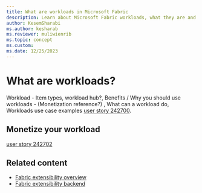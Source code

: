 ```yaml
---
title: What are workloads in Microsoft Fabric
description: Learn about Microsoft Fabric workloads, what they are and how they can be used. Understand how workloads fit into the Microsoft Fabric extensibility model.
author: KesemSharabi
ms.author: kesharab
ms.reviewer: muliwienrib
ms.topic: concept
ms.custom:
ms.date: 12/25/2023
---
```


# What are workloads?

Workload - Item types, workload hub?, Benefits / Why you should use workloads - (Monetization reference?) , What can a workload do, Workloads use case examples [user story 242700](https://dev.azure.com/msft-skilling/Content/_workitems/edit/242700).

## Monetize your workload

[user story 242702](https://dev.azure.com/msft-skilling/Content/_workitems/edit/242702)

## Related content

* [Fabric extensibility overview](extensibility-overview.md)
* [Fabric extensibility backend](extensibility-backend.md)